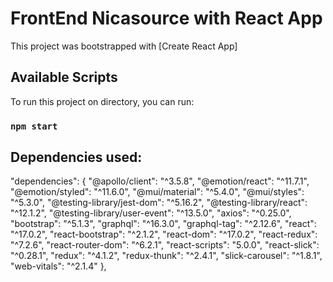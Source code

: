 # FrontEnd Nicasource with React App

This project was bootstrapped with [Create React App]

## Available Scripts

 To run this project on directory, you can run:

### `npm start`

## Dependencies used:

"dependencies": {
    "@apollo/client": "^3.5.8",
    "@emotion/react": "^11.7.1",
    "@emotion/styled": "^11.6.0",
    "@mui/material": "^5.4.0",
    "@mui/styles": "^5.3.0",
    "@testing-library/jest-dom": "^5.16.2",
    "@testing-library/react": "^12.1.2",
    "@testing-library/user-event": "^13.5.0",
    "axios": "^0.25.0",
    "bootstrap": "^5.1.3",
    "graphql": "^16.3.0",
    "graphql-tag": "^2.12.6",
    "react": "^17.0.2",
    "react-bootstrap": "^2.1.2",
    "react-dom": "^17.0.2",
    "react-redux": "^7.2.6",
    "react-router-dom": "^6.2.1",
    "react-scripts": "5.0.0",
    "react-slick": "^0.28.1",
    "redux": "^4.1.2",
    "redux-thunk": "^2.4.1",
    "slick-carousel": "^1.8.1",
    "web-vitals": "^2.1.4"
  },

